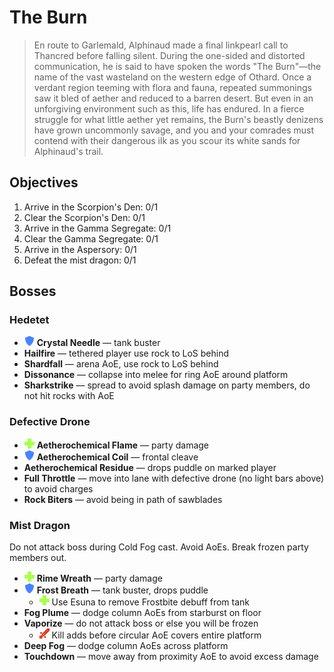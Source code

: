 # The Burn

> En route to Garlemald, Alphinaud made a final linkpearl call to Thancred before falling silent. During the one-sided and distorted communication, he is said to have spoken the words "The Burn"—the name of the vast wasteland on the western edge of Othard. Once a verdant region teeming with flora and fauna, repeated summonings saw it bled of aether and reduced to a barren desert. But even in an unforgiving environment such as this, life has endured. In a fierce struggle for what little aether yet remains, the Burn's beastly denizens have grown uncommonly savage, and you and your comrades must contend with their dangerous ilk as you scour its white sands for Alphinaud's trail.

## Objectives

1. Arrive in the Scorpion's Den: 0/1
2. Clear the Scorpion's Den: 0/1
3. Arrive in the Gamma Segregate: 0/1
4. Clear the Gamma Segregate: 0/1
5. Arrive in the Aspersory: 0/1
6. Defeat the mist dragon: 0/1

## Bosses

### Hedetet

- ![](/assets/icons/role-tank.png) **Crystal Needle** — tank buster
- **Hailfire** — tethered player use rock to LoS behind
- **Shardfall** — arena AoE, use rock to LoS behind
- **Dissonance** — collapse into melee for ring AoE around platform
- **Sharkstrike** — spread to avoid splash damage on party members, do not hit rocks with AoE

### Defective Drone

- ![](/assets/icons/role-healer.png) **Aetherochemical Flame** — party damage
- ![](/assets/icons/role-tank.png) **Aetherochemical Coil** — frontal cleave
- **Aetherochemical Residue** — drops puddle on marked player
- **Full Throttle** — move into lane with defective drone (no light bars above) to avoid charges
- **Rock Biters** — avoid being in path of sawblades

### Mist Dragon

Do not attack boss during Cold Fog cast. Avoid AoEs. Break frozen party members out.

- ![](/assets/icons/role-healer.png) **Rime Wreath** — party damage
- ![](/assets/icons/role-tank.png) **Frost Breath** — tank buster, drops puddle
  - ![](/assets/icons/role-healer.png) Use Esuna to remove Frostbite debuff from tank
- **Fog Plume** — dodge column AoEs from starburst on floor
- **Vaporize** — do not attack boss or else you will be frozen
  - ![](/assets/icons/role-dps.png) Kill adds before circular AoE covers entire platform
- **Deep Fog** — dodge column AoEs across platform
- **Touchdown** — move away from proximity AoE to avoid excess damage
